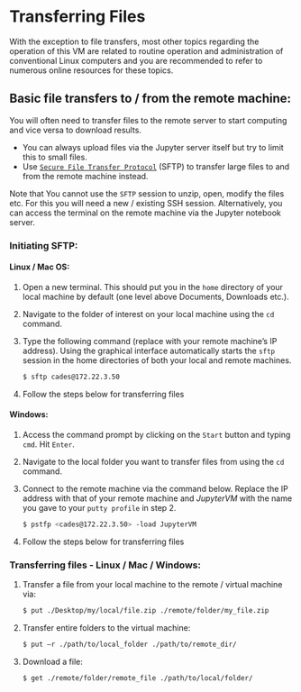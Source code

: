 # Transferring Files

With the exception to file transfers, most other topics regarding the operation of this VM are related to routine operation and administration of conventional Linux computers and you are recommended to refer to numerous online resources for these topics.

## Basic file transfers to / from the remote machine:
You will often need to transfer files to the remote server to start
computing and vice versa to download results.
-   You can always upload files via the Jupyter server itself but try to
    limit this to small files.
-   Use [`Secure File Transfer Protocol`](https://kb.wisc.edu/cae/page.php?id=32991) (SFTP) to transfer large files to and from the remote machine instead.

Note that You cannot use the `SFTP` session to unzip, open, modify the files etc. For this you will need a new / existing SSH session. Alternatively, you can access the terminal on the remote machine via the Jupyter notebook server.

### Initiating SFTP:

#### Linux / Mac OS:
1.  Open a new terminal. This should put you in the `home` directory of your local machine by default (one level above Documents, Downloads etc.).
2.  Navigate to the folder of interest on your local machine using the `cd` command.
3.  Type the following command (replace with your remote machine’s IP address). Using the graphical interface automatically starts the `sftp` session in the home directories of both your local and remote machines.
    ```bash
    $ sftp cades@172.22.3.50
    ```

4.  Follow the steps below for transferring files

#### Windows:
1.  Access the command prompt by clicking on the `Start` button and typing `cmd`. Hit `Enter`.
2.  Navigate to the local folder you want to transfer files from using the `cd` command.
3.  Connect to the remote machine via the command below. Replace the IP address with that of your remote machine and *JupyterVM* with the name you gave to your `putty profile` in step 2.
    ```bash
    $ pstfp <cades@172.22.3.50> -load JupyterVM
    ```

4.  Follow the steps below for transferring files

### Transferring files - Linux / Mac / Windows:
1.  Transfer a file from your local machine to the remote / virtual machine via:
    ```bash
    $ put ./Desktop/my/local/file.zip ./remote/folder/my_file.zip
    ```

2.  Transfer entire folders to the virtual machine:
    ```bash
    $ put –r ./path/to/local_folder ./path/to/remote_dir/
    ```

3.  Download a file:

    ```bash
    $ get ./remote/folder/remote_file ./path/to/local/folder/
    ```
